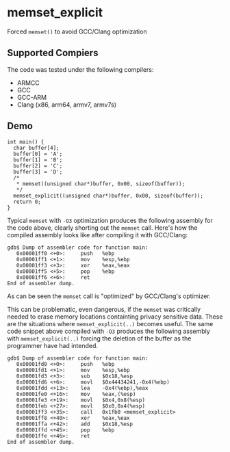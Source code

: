 # memset_explicit
Forced `memset()` to avoid GCC/Clang optimization

## Supported Compiers

The code was tested under the following compilers:

  - ARMCC
  - GCC
  - GCC-ARM
  - Clang (x86, arm64, armv7, armv7s)

## Demo

```
int main() {
  char buffer[4];
  buffer[0] = 'A';
  buffer[1] = 'B';
  buffer[2] = 'C';
  buffer[3] = 'D';
  /*
   * memset((unsigned char*)buffer, 0x00, sizeof(buffer));
   */
  memset_explicit((unsigned char*)buffer, 0x00, sizeof(buffer));
  return 0;
}
```

Typical `memset` with `-O3` optimization produces the following assembly
for the code above, clearly shorting out the `memset` call. Here's how
the compiled assembly looks like after compiling it with GCC/Clang:

```
gdb$ Dump of assembler code for function main:
   0x00001ff0 <+0>:     push   %ebp
   0x00001ff1 <+1>:     mov    %esp,%ebp
   0x00001ff3 <+3>:     xor    %eax,%eax
   0x00001ff5 <+5>:     pop    %ebp
   0x00001ff6 <+6>:     ret
End of assembler dump.
```

As can be seen the `memset` call is "optimized" by GCC/Clang's
optimizer.

This can be problematic, even dangerous, if the `memset` was critically
needed to erase memory locations containting privacy sensitive data.
These are the situations where `memset_explicit(..)` becomes useful. The
same code snippet above compiled with `-O3` produces the following
assembly with `memset_explicit(..)` forcing the deletion of the buffer
as the programmer have had intended.

```
gdb$ Dump of assembler code for function main:
   0x00001fd0 <+0>:     push   %ebp
   0x00001fd1 <+1>:     mov    %esp,%ebp
   0x00001fd3 <+3>:     sub    $0x18,%esp
   0x00001fd6 <+6>:     movl   $0x44434241,-0x4(%ebp)
   0x00001fdd <+13>:    lea    -0x4(%ebp),%eax
   0x00001fe0 <+16>:    mov    %eax,(%esp)
   0x00001fe3 <+19>:    movl   $0x4,0x8(%esp)
   0x00001feb <+27>:    movl   $0x0,0x4(%esp)
   0x00001ff3 <+35>:    call   0x1fb0 <memset_explicit>
   0x00001ff8 <+40>:    xor    %eax,%eax
   0x00001ffa <+42>:    add    $0x18,%esp
   0x00001ffd <+45>:    pop    %ebp
   0x00001ffe <+46>:    ret
End of assembler dump.
```

